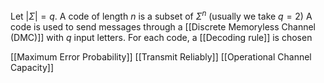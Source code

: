 Let $\lvert \Sigma \rvert=q$. A code of length $n$ is a subset of $\Sigma^{n}$ (usually we take $q=2$)
A code is used to send messages through a [[Discrete Memoryless Channel (DMC)]] with $q$ input letters. For each code, a [[Decoding rule]] is chosen

[[Maximum Error Probability]]
[[Transmit Reliably]]
[[Operational Channel Capacity]]

